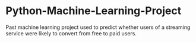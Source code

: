 # Python-Machine-Learning-Project
Past machine learning project used to predict whether users of a streaming service were likely to convert from free to paid users.
